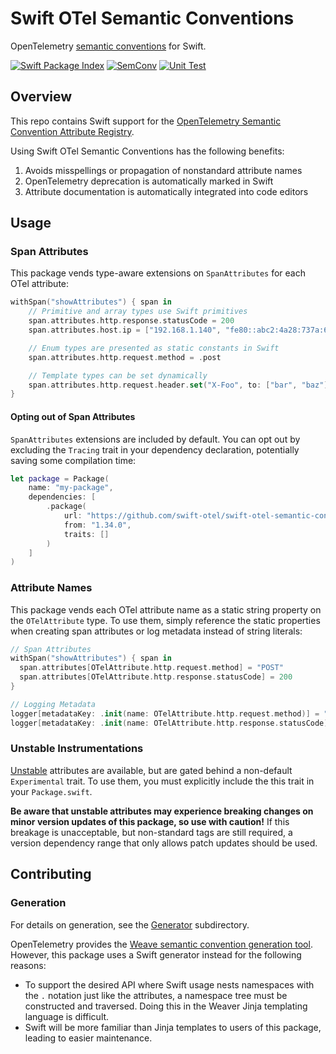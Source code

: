 # Swift OTel Semantic Conventions

OpenTelemetry [semantic conventions](https://opentelemetry.io/docs/specs/semconv/) for Swift.

[![Swift Package Index](https://img.shields.io/endpoint?url=https%3A%2F%2Fswiftpackageindex.com%2Fapi%2Fpackages%2Fswift-otel%2Fswift-otel-semantic-conventions%2Fbadge%3Ftype%3Dswift-versions)](https://swiftpackageindex.com/swift-otel/swift-otel-semantic-conventions)
[![SemConv][semconv-badge]][semconv-url]
[![Unit Test](https://github.com/swift-otel/swift-otel-semantic-conventions/actions/workflows/unit-test.yaml/badge.svg)](https://github.com/swift-otel/swift-otel-semantic-conventions/actions/workflows/unit-test.yaml)

## Overview

This repo contains Swift support for the [OpenTelemetry Semantic Convention Attribute Registry](https://opentelemetry.io/docs/specs/semconv/attributes-registry/).

Using Swift OTel Semantic Conventions has the following benefits:

1. Avoids misspellings or propagation of nonstandard attribute names
2. OpenTelemetry deprecation is automatically marked in Swift
3. Attribute documentation is automatically integrated into code editors

## Usage

### Span Attributes

This package vends type-aware extensions on `SpanAttributes` for each OTel attribute:

```swift
withSpan("showAttributes") { span in
    // Primitive and array types use Swift primitives
    span.attributes.http.response.statusCode = 200
    span.attributes.host.ip = ["192.168.1.140", "fe80::abc2:4a28:737a:609e"]

    // Enum types are presented as static constants in Swift
    span.attributes.http.request.method = .post

    // Template types can be set dynamically
    span.attributes.http.request.header.set("X-Foo", to: ["bar", "baz"])
}
```

#### Opting out of Span Attributes

`SpanAttributes` extensions are included by default. You can opt out by excluding the `Tracing` trait
in your dependency declaration, potentially saving some compilation time:

```swift
let package = Package(
    name: "my-package",
    dependencies: [
        .package(
            url: "https://github.com/swift-otel/swift-otel-semantic-conventions.git",
            from: "1.34.0",
            traits: []
        )
    ]
)
```

### Attribute Names

This package vends each OTel attribute name as a static string property on the `OTelAttribute` type. To use them, simply reference the static properties when creating span attributes or log metadata instead of string literals:

```swift
// Span Attributes
withSpan("showAttributes") { span in
  span.attributes[OTelAttribute.http.request.method] = "POST"
  span.attributes[OTelAttribute.http.response.statusCode] = 200
}

// Logging Metadata
logger[metadataKey: .init(name: OTelAttribute.http.request.method)] = "POST"
logger[metadataKey: .init(name: OTelAttribute.http.response.statusCode)] = "200"
```

### Unstable Instrumentations

[Unstable](https://opentelemetry.io/docs/specs/otel/versioning-and-stability/#semantic-conventions-stability) attributes are available, but are gated behind a non-default `Experimental` trait. To use them, you must explicitly include the this trait in your `Package.swift`.

**Be aware that unstable attributes may experience breaking changes on minor version updates of this package, so use with caution!** If this breakage is unacceptable, but non-standard tags are still required, a version dependency range that only allows patch updates should be used.

## Contributing

### Generation

For details on generation, see the [Generator](./Generator) subdirectory.

OpenTelemetry provides the [Weave semantic convention generation tool](https://github.com/open-telemetry/weaver/blob/main/crates/weaver_forge/README.md).
However, this package uses a Swift generator instead for the following reasons:

- To support the desired API where Swift usage nests namespaces with the `.` notation just like the attributes, a namespace tree must be constructed and traversed. Doing this in the Weaver Jinja templating language is difficult.
- Swift will be more familiar than Jinja templates to users of this package, leading to easier maintenance.

[semconv-badge]: https://img.shields.io/badge/semconv-1.37.0-blue.svg
[semconv-url]: https://github.com/open-telemetry/semantic-conventions.git
